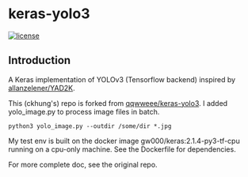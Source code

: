 # keras-yolo3

[![license](https://img.shields.io/github/license/mashape/apistatus.svg)](LICENSE)

## Introduction

A Keras implementation of YOLOv3 (Tensorflow backend) inspired by [allanzelener/YAD2K](https://github.com/allanzelener/YAD2K).

This (ckhung's) repo is forked from [qqwweee/keras-yolo3](https://github.com/qqwweee/keras-yolo3).
I added yolo_image.py to process image files in batch.
```
python3 yolo_image.py --outdir /some/dir *.jpg
```
My test env is built on the docker image gw000/keras:2.1.4-py3-tf-cpu
running on a cpu-only machine.
See the Dockerfile for dependencies.

For more complete doc, see the original repo.

